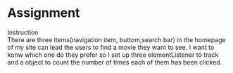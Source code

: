 # Assignment
Instruction
<br>
There are three items(navigation item, buttom,search bar) in the homepage of my site can lead the users to find a movie they want to see.
I want to konw which one do they prefer so I set up three elementListener to track and a object to count the number of times each of them has been clicked.
<br>


